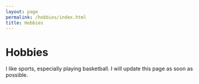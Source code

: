 ```yaml
---
layout: page
permalink: /hobbies/index.html
title: Hobbies
---
```


# Hobbies

I like sports, especially playing basketball. I will update this page as soon as possible.